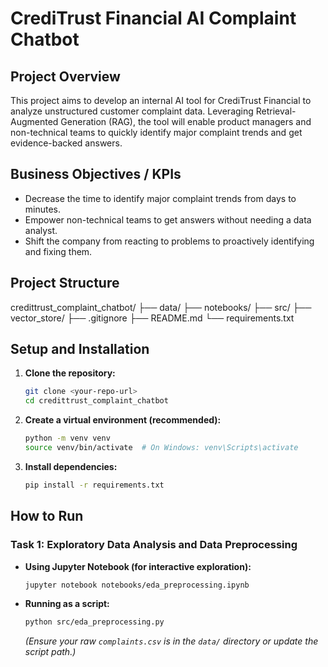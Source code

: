 # CrediTrust Financial AI Complaint Chatbot

## Project Overview

This project aims to develop an internal AI tool for CrediTrust Financial to analyze unstructured customer complaint data. Leveraging Retrieval-Augmented Generation (RAG), the tool will enable product managers and non-technical teams to quickly identify major complaint trends and get evidence-backed answers.

## Business Objectives / KPIs

* Decrease the time to identify major complaint trends from days to minutes.
* Empower non-technical teams to get answers without needing a data analyst.
* Shift the company from reacting to problems to proactively identifying and fixing them.

## Project Structure


credittrust_complaint_chatbot/
├── data/
├── notebooks/
├── src/
├── vector_store/
├── .gitignore
├── README.md
└── requirements.txt


## Setup and Installation

1.  **Clone the repository:**
    ```bash
    git clone <your-repo-url>
    cd credittrust_complaint_chatbot
    ```
2.  **Create a virtual environment (recommended):**
    ```bash
    python -m venv venv
    source venv/bin/activate  # On Windows: venv\Scripts\activate
    ```
3.  **Install dependencies:**
    ```bash
    pip install -r requirements.txt
    ```

## How to Run

### Task 1: Exploratory Data Analysis and Data Preprocessing

* **Using Jupyter Notebook (for interactive exploration):**
    ```bash
    jupyter notebook notebooks/eda_preprocessing.ipynb
    ```
* **Running as a script:**
    ```bash
    python src/eda_preprocessing.py
    ```
    *(Ensure your raw `complaints.csv` is in the `data/` directory or update the script path.)*
